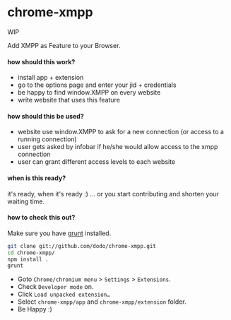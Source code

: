 chrome-xmpp
===========

WIP

Add XMPP as Feature to your Browser.

#### how should this work?

* install app + extension
* go to the options page and enter your jid + credentials
* be happy to find window.XMPP on every website
* write website that uses this feature

#### how should this be used?

* website use window.XMPP to ask for a new connection (or access to a running connection)
* user gets asked by infobar if he/she would allow access to the xmpp connection
* user can grant different access levels to each website

#### when is this ready?

it's ready, when it's ready :)
… or you start contributing and shorten your waiting time.


#### how to check this out?

Make sure you have [grunt](https://gruntjs.com/) installed.

```bash
git clone git://github.com/dodo/chrome-xmpp.git
cd chrome-xmpp/
npm install .
grunt
```

- Goto `Chrome/chromium menu` > `Settings` > `Extensions`.
- Check `Developer mode` on.
- Click `Load unpacked extension…`
- Select `chrome-xmpp/app` and `chrome-xmpp/extension` folder.
- Be Happy :)


